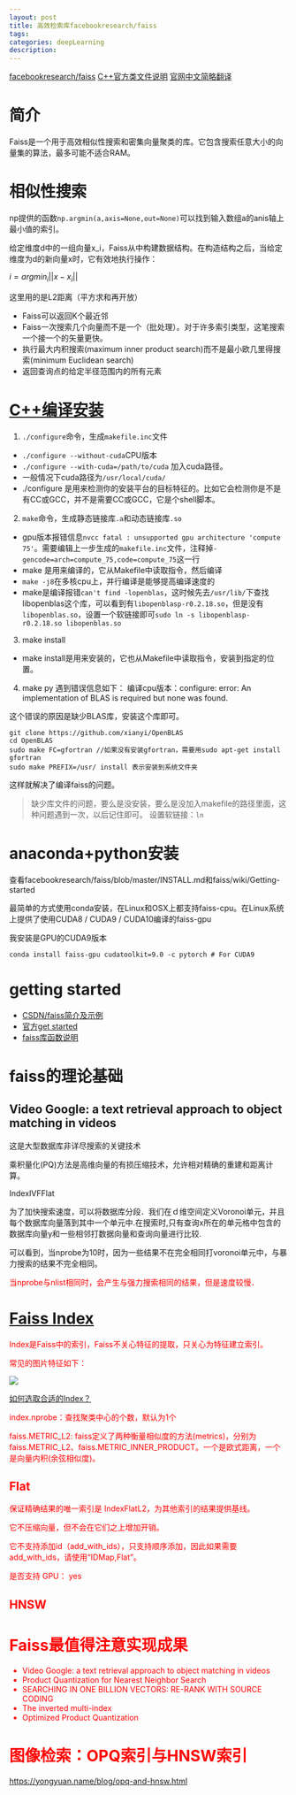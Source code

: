 ```yaml
---
layout: post
title: 高效检索库facebookresearch/faiss
tags:
categories: deepLearning
description:
---
```


[facebookresearch/faiss](https://github.com/facebookresearch/faiss)
[C++官方类文件说明](https://rawgit.com/facebookresearch/faiss/master/docs/html/annotated.html)
[官网中文简略翻译](https://www.cnblogs.com/yhzhou/p/10568728.html)

# 简介

Faiss是一个用于高效相似性搜索和密集向量聚类的库。它包含搜索任意大小的向量集的算法，最多可能不适合RAM。

# 相似性搜索

np提供的函数`np.argmin(a,axis=None,out=None)`可以找到输入数组a的anis轴上最小值的索引。

给定维度d中的一组向量x_i，Faiss从中构建数据结构。在构造结构之后，当给定维度为d的新向量x时，它有效地执行操作：

$i = argmin_i || x - x_i ||$

这里用的是L2距离（平方求和再开放）

* Faiss可以返回K个最近邻
* Faiss一次搜索几个向量而不是一个（批处理）。对于许多索引类型，这笔搜索一个接一个的矢量更快。
* 执行最大内积搜索(maximum inner product search)而不是最小欧几里得搜索(minimum Euclidean search)
* 返回查询点的给定半径范围内的所有元素



# [C++编译安装](https://github.com/facebookresearch/faiss/blob/master/INSTALL.md)

1. `./configure`命令，生成`makefile.inc`文件
  *  `./configure --without-cuda`CPU版本
  *  `./configure --with-cuda=/path/to/cuda` 加入cuda路径。
  * 一般情况下cuda路径为`/usr/local/cuda/`
  * ./configure 是用来检测你的安装平台的目标特征的。比如它会检测你是不是有CC或GCC，并不是需要CC或GCC，它是个shell脚本。
2. `make`命令，生成静态链接库`.a`和动态链接库`.so`
  * gpu版本报错信息`nvcc fatal : unsupported gpu architecture 'compute 75'`。需要编辑上一步生成的`makefile.inc`文件，注释掉`-gencode=arch=compute_75,code=compute_75`这一行
  * make 是用来编译的，它从Makefile中读取指令，然后编译
  * `make -j8`在多核cpu上，并行编译是能够提高编译速度的
  * make是编译报错`can't find -lopenblas`，这时候先去`/usr/lib/`下查找libopenblas这个库，可以看到有`libopenblasp-r0.2.18.so`，但是没有`libopenblas.so`，设置一个软链接即可`sudo ln -s libopenblasp-r0.2.18.so libopenblas.so`
3. make install
* make install是用来安装的，它也从Makefile中读取指令，安装到指定的位置。
4. make py
遇到错误信息如下：
编译cpu版本：configure: error: An implementation of BLAS is required but none was found.

这个错误的原因是缺少BLAS库，安装这个库即可。

```
git clone https://github.com/xianyi/OpenBLAS
cd OpenBLAS
sudo make FC=gfortran //如果没有安装gfortran，需要用sudo apt-get install gfortran
sudo make PREFIX=/usr/ install 表示安装到系统文件夹
```

这样就解决了编译faiss的问题。

> 缺少库文件的问题，要么是没安装，要么是没加入makefile的路径里面，这种问题遇到一次，以后记住即可。
> 设置软链接：`ln `


# anaconda+python安装

查看facebookresearch/faiss/blob/master/INSTALL.md和faiss/wiki/Getting-started

最简单的方式使用conda安装，在Linux和OSX上都支持faiss-cpu。在Linux系统上提供了使用CUDA8 / CUDA9 / CUDA10编译的faiss-gpu

我安装是GPU的CUDA9版本

`conda install faiss-gpu cudatoolkit=9.0 -c pytorch # For CUDA9`

# getting started

* [CSDN/faiss简介及示例](https://blog.csdn.net/kanbuqinghuanyizhang/article/details/80774609)
* [官方get started](https://github.com/facebookresearch/faiss/wiki/Getting-started)
* [faiss库函数说明](https://rawgit.com/facebookresearch/faiss/master/docs/html/namespacefaiss.html)

# faiss的理论基础

## Video Google: a text retrieval approach to object matching in videos
这是大型数据库非详尽搜索的关键技术

乘积量化(PQ)方法是高维向量的有损压缩技术，允许相对精确的重建和距离计算。

IndexIVFFlat

为了加快搜索速度，可以将数据库分段．我们在ｄ维空间定义Voronoi单元，并且每个数据库向量落到其中一个单元中.在搜索时,只有查询x所在的单元格中包含的数据库向量y和一些相邻打数据向量和查询向量进行比较.

可以看到，当nprobe为10时，因为一些结果不在完全相同打voronoi单元中，与暴力搜索的结果不完全相同。

<font color = 'red'>当nprobe与nlist相同时，会产生与强力搜索相同的结果，但是速度较慢．


# [Faiss Index](https://waltyou.github.io/Faiss-In-Project/)

Index是Faiss中的索引，Faiss不关心特征的提取，只关心为特征建立索引。

常见的图片特征如下：

![](https://waltyou.github.io/images/posts/image-feature-extration-algorithm.png)

[如何选取合适的Index？](https://waltyou.github.io/Faiss-Indexs/#%E6%8C%91%E4%B8%80%E4%B8%AA%E5%90%88%E9%80%82%E7%9A%84-index)

index.nprobe：查找聚类中心的个数，默认为1个

faiss.METRIC_L2: faiss定义了两种衡量相似度的方法(metrics)，分别为faiss.METRIC_L2、faiss.METRIC_INNER_PRODUCT。一个是欧式距离，一个是向量内积(余弦相似度)。

## Flat
保证精确结果的唯一索引是 IndexFlatL2，为其他索引的结果提供基线。

它不压缩向量，但不会在它们之上增加开销。

它不支持添加id（add_with_ids），只支持顺序添加，因此如果需要 add_with_ids，请使用“IDMap,Flat”。

是否支持 GPU： yes

## HNSW


# Faiss最值得注意实现成果
* Video Google: a text retrieval approach to object matching in videos
* Product Quantization for Nearest Neighbor Search
* SEARCHING IN ONE BILLION VECTORS: RE-RANK WITH SOURCE CODING
* The inverted multi-index
* Optimized Product Quantization

# 图像检索：OPQ索引与HNSW索引

https://yongyuan.name/blog/opq-and-hnsw.html